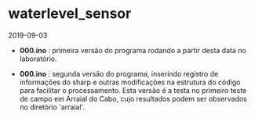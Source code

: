 
# **waterlevel_sensor**

2019-09-03 

- **000.ino** :
primeira versão do programa rodando a partir desta data no laboratório.

- **000.ino** :
segunda versão do programa, inserindo registro de informações do sharp e outras modificações
na estrutura do código para facilitar o processamento. Esta versão é a testa no primeiro
teste de campo em Arraial do Cabo, cujo resultados podem ser observados no diretório 'arraial'.
